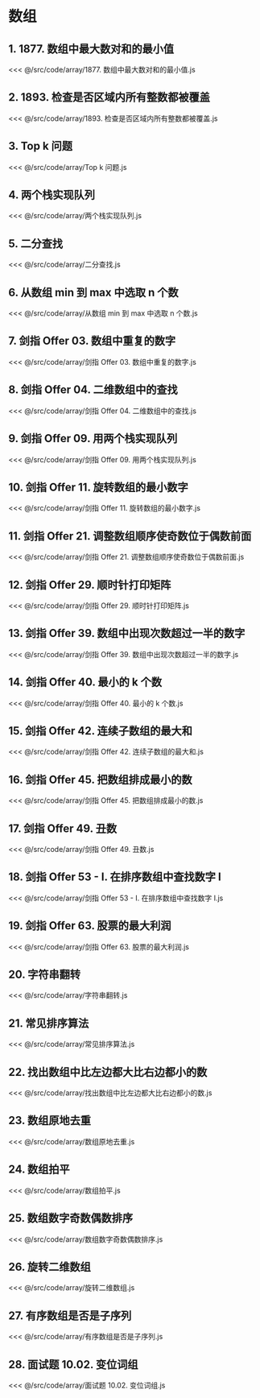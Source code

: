 # 数组

## 1. 1877. 数组中最大数对和的最小值

<<< @/src/code/array/1877. 数组中最大数对和的最小值.js

## 2. 1893. 检查是否区域内所有整数都被覆盖

<<< @/src/code/array/1893. 检查是否区域内所有整数都被覆盖.js

## 3. Top k 问题

<<< @/src/code/array/Top k 问题.js

## 4. 两个栈实现队列

<<< @/src/code/array/两个栈实现队列.js

## 5. 二分查找

<<< @/src/code/array/二分查找.js

## 6. 从数组 min 到 max 中选取 n 个数

<<< @/src/code/array/从数组 min 到 max 中选取 n 个数.js

## 7. 剑指 Offer 03. 数组中重复的数字

<<< @/src/code/array/剑指 Offer 03. 数组中重复的数字.js

## 8. 剑指 Offer 04. 二维数组中的查找

<<< @/src/code/array/剑指 Offer 04. 二维数组中的查找.js

## 9. 剑指 Offer 09. 用两个栈实现队列

<<< @/src/code/array/剑指 Offer 09. 用两个栈实现队列.js

## 10. 剑指 Offer 11. 旋转数组的最小数字

<<< @/src/code/array/剑指 Offer 11. 旋转数组的最小数字.js

## 11. 剑指 Offer 21. 调整数组顺序使奇数位于偶数前面

<<< @/src/code/array/剑指 Offer 21. 调整数组顺序使奇数位于偶数前面.js

## 12. 剑指 Offer 29. 顺时针打印矩阵

<<< @/src/code/array/剑指 Offer 29. 顺时针打印矩阵.js

## 13. 剑指 Offer 39. 数组中出现次数超过一半的数字

<<< @/src/code/array/剑指 Offer 39. 数组中出现次数超过一半的数字.js

## 14. 剑指 Offer 40. 最小的 k 个数

<<< @/src/code/array/剑指 Offer 40. 最小的 k 个数.js

## 15. 剑指 Offer 42. 连续子数组的最大和

<<< @/src/code/array/剑指 Offer 42. 连续子数组的最大和.js

## 16. 剑指 Offer 45. 把数组排成最小的数

<<< @/src/code/array/剑指 Offer 45. 把数组排成最小的数.js

## 17. 剑指 Offer 49. 丑数

<<< @/src/code/array/剑指 Offer 49. 丑数.js

## 18. 剑指 Offer 53 - I. 在排序数组中查找数字 I

<<< @/src/code/array/剑指 Offer 53 - I. 在排序数组中查找数字 I.js

## 19. 剑指 Offer 63. 股票的最大利润

<<< @/src/code/array/剑指 Offer 63. 股票的最大利润.js

## 20. 字符串翻转

<<< @/src/code/array/字符串翻转.js

## 21. 常见排序算法

<<< @/src/code/array/常见排序算法.js

## 22. 找出数组中比左边都大比右边都小的数

<<< @/src/code/array/找出数组中比左边都大比右边都小的数.js

## 23. 数组原地去重

<<< @/src/code/array/数组原地去重.js

## 24. 数组拍平

<<< @/src/code/array/数组拍平.js

## 25. 数组数字奇数偶数排序

<<< @/src/code/array/数组数字奇数偶数排序.js

## 26. 旋转二维数组

<<< @/src/code/array/旋转二维数组.js

## 27. 有序数组是否是子序列

<<< @/src/code/array/有序数组是否是子序列.js

## 28. 面试题 10.02. 变位词组

<<< @/src/code/array/面试题 10.02. 变位词组.js